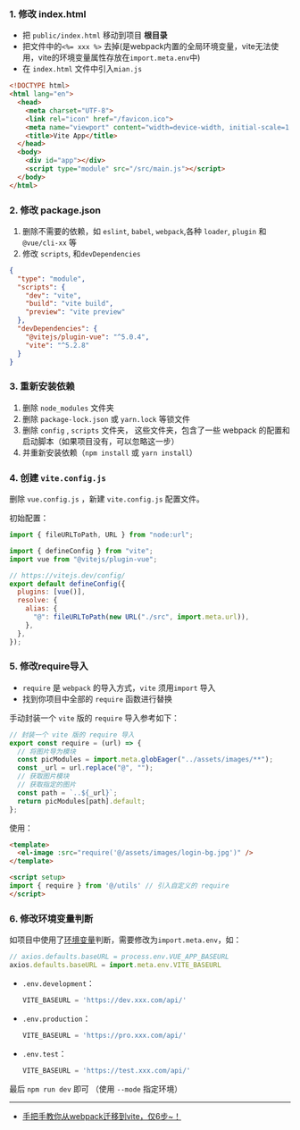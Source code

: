 ### 1. 修改 index.html
- 把 `public/index.html` 移动到项目 **根目录**
- 把文件中的`<%= xxx %>` 去掉(是webpack内置的全局环境变量，vite无法使用，vite的环境变量属性存放在`import.meta.env`中)
- 在 `index.html` 文件中引入`mian.js`

```html
<!DOCTYPE html>
<html lang="en">
  <head>
    <meta charset="UTF-8">
    <link rel="icon" href="/favicon.ico">
    <meta name="viewport" content="width=device-width, initial-scale=1.0">
    <title>Vite App</title>
  </head>
  <body>
    <div id="app"></div>
    <script type="module" src="/src/main.js"></script>
  </body>
</html>
```

### 2. 修改 package.json
1. 删除不需要的依赖，如 `eslint`, `babel`, `webpack`,各种 `loader`, `plugin` 和 `@vue/cli-xx` 等
2. 修改 `scripts`, 和`devDependencies`

```json
{
  "type": "module",
  "scripts": {
    "dev": "vite",
    "build": "vite build",
    "preview": "vite preview"
  },
  "devDependencies": {
    "@vitejs/plugin-vue": "^5.0.4",
    "vite": "^5.2.8"
  }
}
```

### 3. 重新安装依赖
1. 删除 `node_modules` 文件夹
2. 删除 `package-lock.json` 或 `yarn.lock` 等锁文件
3. 删除 `config` , `scripts` 文件夹， 这些文件夹，包含了一些 webpack 的配置和启动脚本（如果项目没有，可以忽略这一步）
4. 并重新安装依赖（`npm install` 或 `yarn install`）

### 4. 创建 `vite.config.js`
删除 `vue.config.js` ，新建 `vite.config.js` 配置文件。

初始配置：
```js
import { fileURLToPath, URL } from "node:url";

import { defineConfig } from "vite";
import vue from "@vitejs/plugin-vue";

// https://vitejs.dev/config/
export default defineConfig({
  plugins: [vue()],
  resolve: {
    alias: {
      "@": fileURLToPath(new URL("./src", import.meta.url)),
    },
  },
});
```

### 5. 修改require导入
- `require` 是 `webpack` 的导入方式，`vite` 须用`import` 导入
- 找到你项目中全部的 `require` 函数进行替换

手动封装一个 `vite` 版的 `require` 导入参考如下：
```js
// 封装一个 vite 版的 require 导入
export const require = (url) => {
  // 将图片导为模块
  const picModules = import.meta.globEager("../assets/images/**");
  const _url = url.replace("@", "");
  // 获取图片模块
  // 获取指定的图片
  const path = `..${_url}`;
  return picModules[path].default;
};
```

使用：
```html
<template>
  <el-image :src="require('@/assets/images/login-bg.jpg')" />
</template>

<script setup>
import { require } from '@/utils' // 引入自定义的 require
</script>
```

### 6. 修改环境变量判断
如项目中使用了[环境变量](https://cn.vitejs.dev/guide/env-and-mode.html)判断，需要修改为`import.meta.env`，如：
```js
// axios.defaults.baseURL = process.env.VUE_APP_BASEURL
axios.defaults.baseURL = import.meta.env.VITE_BASEURL
```

- `.env.development`：
    ```js
    VITE_BASEURL = 'https://dev.xxx.com/api/'
    ```
- `.env.production`：
    ```js
    VITE_BASEURL = 'https://pro.xxx.com/api/'
    ```
- `.env.test`：
    ```js
    VITE_BASEURL = 'https://test.xxx.com/api/'
    ```

最后 `npm run dev` 即可 （使用 `--mode` 指定环境）

---
- [手把手教你从webpack迁移到vite，仅6步~！](https://blog.csdn.net/x550392236/article/details/133752932)
